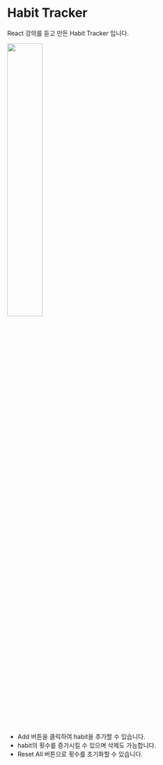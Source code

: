 # Habit Tracker
 React 강의를 듣고 만든 Habit Tracker 입니다.
 
 <img width="40%" src="https://user-images.githubusercontent.com/85146819/132989292-0f2cd416-6e1c-424b-b41e-477eb6cb2e54.png">  


- Add 버튼을 클릭하여 habit을 추가할 수 있습니다.
- habit의 횟수를 증가시킬 수 있으며 삭제도 가능합니다.
- Reset All 버튼으로 횟수를 초기화할 수 있습니다.
